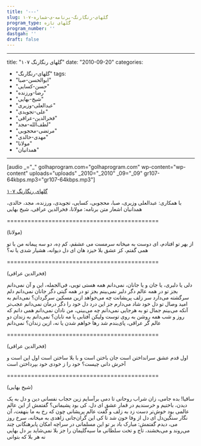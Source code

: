 ```yaml
---
title: '---'
slug: گلهای-رنگارنگ-برنامه-ی-شماره-۱۰۷
program_type: گلهای تازه
program_number: ''
dastgah: ''
draft: false
---
```


---
title: "گلهای رنگارنگ ۱۰۷"
date: "2010-09-20"
categories: 
  - "گلهای-رنگارنگ"
tags: 
  - "ابوالحسن-صبا"
  - "حسن-کسایی"
  - "رضا-ورزنده"
  - "شیخ-بهایی"
  - "عبدالعلی-وزیری"
  - "علی-تجویدی"
  - "فخرالدین-عراقی"
  - "لطف‌الله-مجد"
  - "مرتضی-محجوبی"
  - "مهدی-خالدی"
  - "مولانا"
  - "همدانیان"
---

\[audio \_="\_" golhaprogram.com="golhaprogram.com" wp-content="wp-content" uploads="uploads" \_2010="\_2010" \_09="\_09" gr107-64kbps.mp3="gr107-64kbps.mp3"\]

[گلهای رنگارنگ ۱۰۷](https://golhaprogram.com//wp-content/uploads/2010/09/gr107-64kbps.mp3)

با همکاری: عبدالعلی وزیری، صبا، محجوبی، کسایی، تجویدی، ورزنده، مجد، خالدی، همدانیان اشعار متن برنامه: مولانا، فخرالدین عراقی، شیخ بهایی

\============================================

(مولانا)

از بهر تو افتادم، ای دوست به میخانه سرمست می عشقم، کم دِه، دو سه پیمانه من با تو همی گفتم، کز عشق بلا خیزد هان ای دل دیوانه، هشیار شدی یا نه؟

\============================================

(فخرالدین عراقی)

دلی یا دلبری، یا جان و یا جانان، نمی‌دانم همه هستی تویی، فی‌الجمله، این و آن نمی‌دانم بجز تو در همه عالم دگر دلبر نمی‌بینم بجز تو در همه گیتی دگر جانان نمی‌دانم دلم سرگشته می‌دارد سر زلف پریشانت چه می‌خواهد ازین مسکین سرگردان؟ نمی‌دانم به امید وصال تو دل خود شاد می‌دارم جز این درد دل خود را دگر درمان نمی‌دانم عجب‌تر آنکه می‌بینم جمال تو به هرجایی نمی‌دانم چه می‌بینی، من نادان نمی‌دانم همی‌ دانم که روز و شب همه روشن به روی توست ولیکن آفتابی یا مه تابان؟ نمی‌دانم به زندان دو عالم گر عراقی، پای‌بندم شد رها خواهم شدن یا نه، ازین زندان؟ نمی‌دانم

\============================================

(فخرالدین عراقی)

اول قدم عشق سرانداختن است جان باختن است و با بلا ساختن است اول این است و آخرش دانی چیست؟ خود را ز خودی خود بپرداختن است

\============================================

(شیخ بهایی)

ساقیا! بده جامی، زان شراب روحانی تا دمی برآسایم زین حجاب نفسانی دین و دل به یک دیدن، باختیم و خرسندیم در قمار عشق ای دل، کی بود پشیمانی؟ گفتمش از این عالم عالمی بود خوش‌تر دست زد به زلف و گفت عالم پریشانی چون که رخ به ما بنهفت، آن نگار سنگین‌دل ای دل از وفا خون شد تا کی این گران‌جانی زاهدی به میخانه، سرخ روز می‌، دیدم گفتمش: مبارک باد بر تو این مسلمانی در سراچه امکان پابرهنگانی چند می‌روند و می‌بخشند، تاج و تخت سلطانی ما سیه‌گلیمان را جز بلا نمی‌شاید بر دل بهایی نه هر بلا که بتوانی
